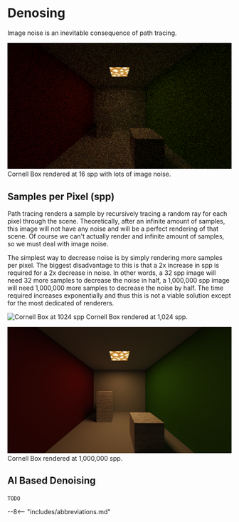 # Denosing

Image noise is an inevitable consequence of path tracing.

![Cornell Box at 16 spp](imgs/cornell_box/16.png)
Cornell Box rendered at 16 spp with lots of image noise.

Samples per Pixel (spp)
---

Path tracing renders a sample by recursively tracing a random ray for each pixel through the
scene. Theoretically, after an infinite amount of samples, this image will not have any
noise and will be a perfect rendering of that scene. Of course we can't actually render
and infinite amount of samples, so we must deal with image noise.

The simplest way to decrease noise is by simply rendering more samples per pixel.
The biggest disadvantage to this is that a 2x increase in spp is required for a 2x
decrease in noise. In other words, a 32 spp image will need 32 more samples to decrease
the noise in half, a 1,000,000 spp image will need 1,000,000 more samples to decrease the
noise by half. The time required increases exponentially and thus this is not a viable
solution except for the most dedicated of renderers.

![Cornell Box at 1024 spp](imgs/cornell_box/1024.png)
Cornell Box rendered at 1,024 spp.

![Cornell Box at 1,000,000 spp](imgs/cornell_box/1000000.png)
Cornell Box rendered at 1,000,000 spp.

AI Based Denoising
---
`TODO`

--8<-- "includes/abbreviations.md"
